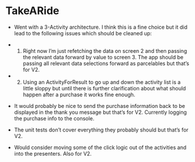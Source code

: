 # TakeARide

- Went with a 3-Activity architecture. I think this is a fine choice but it did lead to the following issues which should be cleaned up:
- 1) Right now I’m just refetching the data on screen 2 and then passing the relevant data forward by value to screen 3. The app should be passing all relevant data selections forward as parcelables but that’s for V2.
- 2) Using an ActivityForResult to go up and down the activity list is a little sloppy but until there is further clarification about what should happen after a purchase it works fine enough.

- It would probably be nice to send the purchase information back to be displayed in the thank you message but that’s for V2. Currently logging the purchase info to the console.

- The unit tests don’t cover everything they probably should but that’s for V2.

- Would consider moving some of the click logic out of the activities and into the presenters. Also for V2.


			

